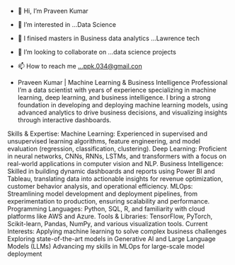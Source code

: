 - 👋 Hi, I’m Praveen Kumar
- 👀 I’m interested in ...Data Science
- 🌱 I finised masters in Business data analytics ...Lawrence tech
- 💞️ I’m looking to collaborate on ...data science projects
- 📫 How to reach me ...ppk.034@gmail.con

- Praveen Kumar | Machine Learning & Business Intelligence Professional
I’m a data scientist with years of experience specializing in machine learning, deep learning, and business intelligence. I bring a strong foundation in developing and deploying machine learning models, using advanced analytics to drive business decisions, and visualizing insights through interactive dashboards.

Skills & Expertise:
Machine Learning: Experienced in supervised and unsupervised learning algorithms, feature engineering, and model evaluation (regression, classification, clustering).
Deep Learning: Proficient in neural networks, CNNs, RNNs, LSTMs, and transformers with a focus on real-world applications in computer vision and NLP.
Business Intelligence: Skilled in building dynamic dashboards and reports using Power BI and Tableau, translating data into actionable insights for revenue optimization, customer behavior analysis, and operational efficiency.
MLOps: Streamlining model development and deployment pipelines, from experimentation to production, ensuring scalability and performance.
Programming Languages: Python, SQL, R, and familiarity with cloud platforms like AWS and Azure.
Tools & Libraries: TensorFlow, PyTorch, Scikit-learn, Pandas, NumPy, and various visualization tools.
Current Interests:
Applying machine learning to solve complex business challenges
Exploring state-of-the-art models in Generative AI and Large Language Models (LLMs)
Advancing my skills in MLOps for large-scale model deployment

<!---
ppk034/ppk034 is a ✨ special ✨ repository because its `README.md` (this file) appears on your GitHub profile.
You can click the Preview link to take a look at your changes.
--->

